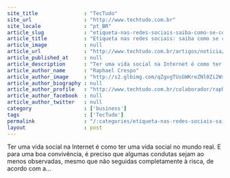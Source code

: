 ```yaml
---
site_title               : "TecTudo"
site_url                 : "http://www.techtudo.com.br"
site_locale              : "pt_BR"
article_slug             : "etiqueta-nas-redes-sociais-saiba-como-se-comportar"
article_title            : "Etiqueta nas redes sociais: saiba como se comportar"
article_image            : null
article_url              : "http://www.techtudo.com.br/artigos/noticia/2011/08/etiqueta-nas-redes-sociais-saiba-como-se-comportar.html"
article_published_at     : null
article_description      : "Ter uma vida social na Internet é como ter uma vida social no mundo real. E para uma boa convivência, é preciso que algumas condutas sejam ao menos observadas, mesmo que não seguidas completamente à risca, de acordo com a..."
article_author_name      : "Raphael Crespo"
article_author_image     : "http://s2.glbimg.com/qZgvgTUsGWKreZNl0Zi2Wxf3Q4U=/30x30/s2.glbimg.com/sfUTVnXdMVmQHwJwqAS4rVYTcis=/140x140/s.glbimg.com/po/tt2/f/original/2013/11/12/logo_cc_140_1.png"
article_author_biography : null
article_author_profile   : "http://www.techtudo.com.br/colaborador/raphael-crespo.html"
article_author_facebook  : null
article_author_twitter   : null
category                 : ['business']
tags                     : ['TecTudo']
permalink                : "/:categories/etiqueta-nas-redes-sociais-saiba-como-se-comportar/"
layout                   : post
---
```


Ter uma vida social na Internet é como ter uma vida social no mundo real. E para uma boa convivência, é preciso que algumas condutas sejam ao menos observadas, mesmo que não seguidas completamente à risca, de acordo com a...
